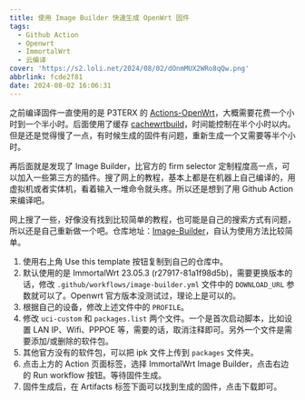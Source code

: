 ```yaml
---
title: 使用 Image Builder 快速生成 OpenWrt 固件
tags:
  - Github Action
  - Openwrt
  - ImmortalWrt
  - 云编译
cover: 'https://s2.loli.net/2024/08/02/dOnmMUX2WRo8qQw.png'
abbrlink: fcde2f81
date: 2024-08-02 16:06:31
---
```


之前编译固件一直使用的是 P3TERX 的 [Actions-OpenWrt](https://github.com/P3TERX/Actions-OpenWrt)，大概需要花费一个小时到一个半小时。后面使用了缓存 [cachewrtbuild](https://github.com/stupidloud/cachewrtbuild)，时间能控制在半个小时以内。但是还是觉得慢了一点，有时候生成的固件有问题，重新生成一个又需要等半个小时。

再后面就是发现了 Image Builder，比官方的 firm selector 定制程度高一点，可以加入一些第三方的插件。搜了网上的教程，基本上都是在机器上自己编译的，用虚拟机或者实体机，看着输入一堆命令就头疼。所以还是想到了用 Github Action 来编译吧。

网上搜了一些，好像没有找到比较简单的教程，也可能是自己的搜索方式有问题，所以还是自己重新做一个吧。仓库地址：[Image-Builder](https://github.com/noviachen/Image-Builder)，自认为使用方法比较简单。

1. 使用右上角 Use this template 按钮复制到自己的仓库中。
2. 默认使用的是 ImmortalWrt 23.05.3 (r27917-81a1f98d5b)，需要更换版本的话，修改 `.github/workflows/image-builder.yml` 文件中的 `DOWNLOAD_URL` 参数就可以了。Openwrt 官方版本没测试过，理论上是可以的。
3. 根据自己的设备，修改上述文件中的 `PROFILE`。
4. 修改 `uci-custom` 和 `packages.list` 两个文件。一个是首次启动脚本，比如设置 LAN IP、Wifi、PPPOE 等，需要的话，取消注释即可。另外一个文件是需要添加/或删除的软件包。
5. 其他官方没有的软件包，可以把 ipk 文件上传到 `packages` 文件夹。
6. 点击上方的 Action 页面标签，选择 ImmortalWrt Image Builder，点击右边的 Run workflow 按钮。等待固件生成。
7. 固件生成后，在 Artifacts 标签下面可以找到生成的固件，点击下载即可。
